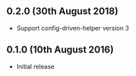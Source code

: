 ## 0.2.0 (30th August 2018)

  * Support config-driven-helper version 3

## 0.1.0 (10th August 2016)

  * Initial release
